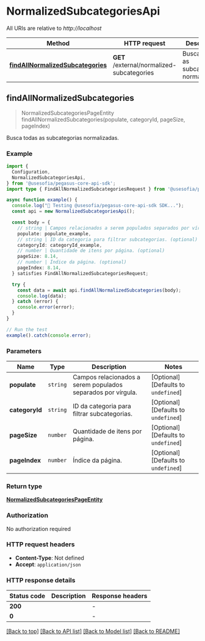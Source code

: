 # NormalizedSubcategoriesApi

All URIs are relative to *http://localhost*

| Method | HTTP request | Description |
|------------- | ------------- | -------------|
| [**findAllNormalizedSubcategories**](NormalizedSubcategoriesApi.md#findallnormalizedsubcategories) | **GET** /external/normalized-subcategories | Busca todas as subcategorias normalizadas. |



## findAllNormalizedSubcategories

> NormalizedSubcategoriesPageEntity findAllNormalizedSubcategories(populate, categoryId, pageSize, pageIndex)

Busca todas as subcategorias normalizadas.

### Example

```ts
import {
  Configuration,
  NormalizedSubcategoriesApi,
} from '@usesofia/pegasus-core-api-sdk';
import type { FindAllNormalizedSubcategoriesRequest } from '@usesofia/pegasus-core-api-sdk';

async function example() {
  console.log("🚀 Testing @usesofia/pegasus-core-api-sdk SDK...");
  const api = new NormalizedSubcategoriesApi();

  const body = {
    // string | Campos relacionados a serem populados separados por vírgula. (optional)
    populate: populate_example,
    // string | ID da categoria para filtrar subcategorias. (optional)
    categoryId: categoryId_example,
    // number | Quantidade de itens por página. (optional)
    pageSize: 8.14,
    // number | Índice da página. (optional)
    pageIndex: 8.14,
  } satisfies FindAllNormalizedSubcategoriesRequest;

  try {
    const data = await api.findAllNormalizedSubcategories(body);
    console.log(data);
  } catch (error) {
    console.error(error);
  }
}

// Run the test
example().catch(console.error);
```

### Parameters


| Name | Type | Description  | Notes |
|------------- | ------------- | ------------- | -------------|
| **populate** | `string` | Campos relacionados a serem populados separados por vírgula. | [Optional] [Defaults to `undefined`] |
| **categoryId** | `string` | ID da categoria para filtrar subcategorias. | [Optional] [Defaults to `undefined`] |
| **pageSize** | `number` | Quantidade de itens por página. | [Optional] [Defaults to `undefined`] |
| **pageIndex** | `number` | Índice da página. | [Optional] [Defaults to `undefined`] |

### Return type

[**NormalizedSubcategoriesPageEntity**](NormalizedSubcategoriesPageEntity.md)

### Authorization

No authorization required

### HTTP request headers

- **Content-Type**: Not defined
- **Accept**: `application/json`


### HTTP response details
| Status code | Description | Response headers |
|-------------|-------------|------------------|
| **200** |  |  -  |
| **0** |  |  -  |

[[Back to top]](#) [[Back to API list]](../README.md#api-endpoints) [[Back to Model list]](../README.md#models) [[Back to README]](../README.md)

